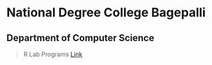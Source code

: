 # **National Degree College** Bagepalli
## Department of Computer Science

> R Lab Programs [Link](https://github.com/santhoshreddyn86/cs-ncb/blob/main/R_Programming/R-Lab.md)
